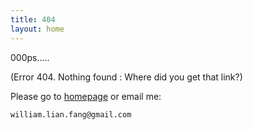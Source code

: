 ```yaml
---
title: 404
layout: home
---
```


000ps.....

(Error 404. Nothing found : Where did you get that link?)

Please go to [homepage](/) or email me:

    william.lian.fang@gmail.com


